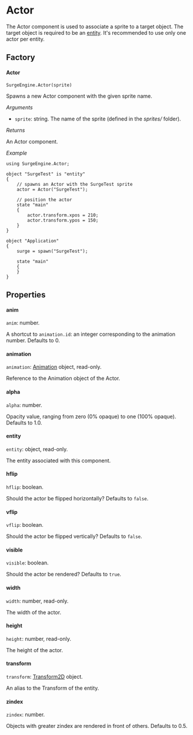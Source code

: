 Actor
=====

The Actor component is used to associate a sprite to a target object. The target object is required to be an [entity](entity). It's recommended to use only one actor per entity.

Factory
-------

#### Actor

`SurgeEngine.Actor(sprite)`

Spawns a new Actor component with the given sprite name.

*Arguments*

* `sprite`: string. The name of the sprite (defined in the *sprites/* folder).

*Returns*

An Actor component.

*Example*
```
using SurgeEngine.Actor;

object "SurgeTest" is "entity"
{
    // spawns an Actor with the SurgeTest sprite
    actor = Actor("SurgeTest");

    // position the actor
    state "main"
    {
        actor.transform.xpos = 210;
        actor.transform.ypos = 150;
    }
}

object "Application"
{
    surge = spawn("SurgeTest");

    state "main"
    {
    }
}
```



Properties
----------

#### anim

`anim`: number.

A shortcut to `animation.id`: an integer corresponding to the animation number. Defaults to 0.

#### animation

`animation`: [Animation](animation) object, read-only.

Reference to the Animation object of the Actor.

#### alpha

`alpha`: number.

Opacity value, ranging from zero (0% opaque) to one (100% opaque). Defaults to 1.0.

#### entity

`entity`: object, read-only.

The entity associated with this component.

#### hflip

`hflip`: boolean.

Should the actor be flipped horizontally? Defaults to `false`.

#### vflip

`vflip`: boolean.

Should the actor be flipped vertically? Defaults to `false`.

#### visible

`visible`: boolean.

Should the actor be rendered? Defaults to `true`.

#### width

`width`: number, read-only.

The width of the actor.

#### height

`height`: number, read-only.

The height of the actor.

#### transform

`transform`: [Transform2D](../reference/transform2d) object.

An alias to the Transform of the entity.

#### zindex

`zindex`: number.

Objects with greater zindex are rendered in front of others. Defaults to 0.5.
